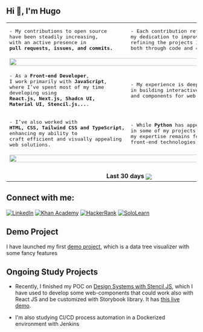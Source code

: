 ## Hi 👋, I'm Hugo
<table>
  <tr></tr>
  <tr>
    <td>
<pre>
- My contributions to open source 
have been steadily increasing, 
with an active presence in 
<b>pull requests, issues, and commits.</b> 
</pre>
    </td>
     <td>
<pre>
- Each contribution reflects 
my dedication to improving and 
refining the projects I engage with, 
both through code and collaboration
</pre>
    </td>
  </tr>
  <tr>
    <td colspan="2" align="center">
      <a href="https://camo.githubusercontent.com/2086ee8e0e701400d319adee3b213691dda2e251d0ba95f18a7b075547453a7e/68747470733a2f2f6769746875622d726561646d652d73746174732e76657263656c2e6170702f6170693f757365726e616d653d687639302673686f775f69636f6e733d74727565267468656d653d7261646963616c26636f756e745f707269766174653d7472756526696e636c7564655f616c6c5f636f6d6d6974733d74727565">
        <img height="auto" width="100%" align="center" src="https://github-readme-stats.vercel.app/api?username=hv90&show_icons=true&theme=holi" />
      </a>
    </td>
  </tr>
  <tr>
    <td>
  <pre>
- As a <b>Front-end Developer</b>, 
I work primarily with <b>JavaScript</b>, 
where I’ve spent most of my time 
developing using 
<b>React.js, Next.js, Shadcn UI, 
Material UI, Stencil.js...</b>. 
</pre>
    </td> 
    <td>
  <pre>
- My experience is deeply rooted 
in building interactive user interfaces 
and components for web applications. 
</pre>
    </td> 
  </tr>
  <tr></tr>
  <tr>
    <td>
  <pre>
- I’ve also worked with 
<b>HTML, CSS, Tailwind CSS and TypeScript,</b>
enhancing my ability to 
craft efficient and visually appealing 
web solutions. 
</pre>
    </td> 
    <td>
<pre>
- While <b>Python</b> has appeared 
in some of my projects, 
my expertise remains focused on 
front-end technologies.
</pre>
    </td> 
  </tr>
  <tr>
    <td colspan="2">
      <a href="https://camo.githubusercontent.com/b8ed67b000a3eeec0cc1edd081fd942e10fdd113d63046ed92cb7313e3625de4/68747470733a2f2f6769746875622d726561646d652d73746174732e76657263656c2e6170702f6170692f746f702d6c616e67732f3f757365726e616d653d68763930266c61796f75743d706965266c616e67735f636f756e743d36267468656d653d7261646963616c
">
  <img height="auto" width="100%" align="center" src="https://github-readme-stats.vercel.app/api/top-langs/?username=hv90&layout=donut&langs_count=6&theme=holi" />
      </a>
    </td>
  </tr>
  <tr>
    <td colspan="2" align="center">
      <br>
      <b>Last 30 days</b>
      <img height="auto" width="auto" align="center" src="https://github-readme-activity-graph.vercel.app/graph?username=hv90&theme=tokyo-night" />
    </td>
  </tr>
</table>




## Connect with me:
<p align="left">
<a href="https://www.linkedin.com/in/hv90-m182" target="blank"><img align="center" src="https://img.shields.io/badge/LinkedIn-%230077B5.svg?style=for-the-badge&logo=linkedin&logoColor=white" alt="LinkedIn"/></a>
<a href="https://en.khanacademy.org/profile/kaid_174723543286931772377713/badges" target="blank"><img align="center" src="https://img.shields.io/badge/Khan%20Academy-%2314BF96.svg?style=for-the-badge&logo=khanacademy&logoColor=white" alt="Khan Academy"/></a>
<a href="https://www.hackerrank.com/profile/hugomachado182" target="blank"><img align="center" src="https://img.shields.io/badge/HackerRank-%232EC866.svg?style=for-the-badge&logo=hackerrank&logoColor=white" alt="HackerRank"/></a>
<a href="https://www.sololearn.com/en/profile/7412943" target="blank"><img align="center" src="https://img.shields.io/badge/SoloLearn-%239B49FF.svg?style=for-the-badge&logo=sololearn&logoColor=white" alt="SoloLearn"/></a>
</p>

## Demo Project
I have launched my first [demo project](https://digimon-tree.netlify.app/), which is a data tree visualizer with some fancy features

## Ongoing Study Projects
- Recently, I finished my POC on [Design Systems with Stencil JS](https://github.com/hv90/design-system-poc), which I have used to develop some web-components that could work also with React JS and be customized with Storybook library. It has [this live demo](https://design-system-stenciljs-sb-poc.netlify.app/?path=/docs/components-mycomponent--docs).

- I'm also studying CI/CD process automation in a Dockerized environment with Jenkins

<!--
**hv90/hv90** is a ✨ _special_ ✨ repository because its `README.md` (this file) appears on your GitHub profile.

Here are some ideas to get you started:

- 🔭 I’m currently working on ...
- 🌱 I’m currently learning ...
- 👯 I’m looking to collaborate on ...
- 🤔 I’m looking for help with ...
- 💬 Ask me about ...
- 📫 How to reach me: ...
- 😄 Pronouns: ...
- ⚡ Fun fact: ...
-->
